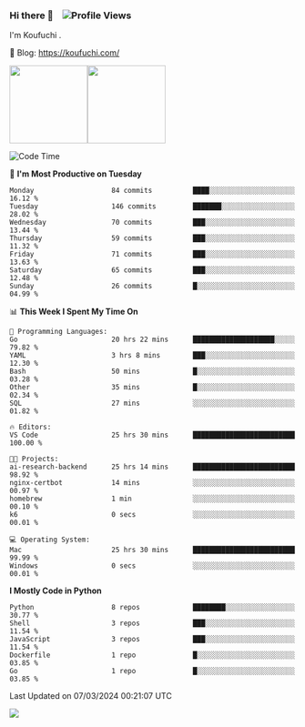 ### Hi there 👋 &nbsp;&nbsp; ![Profile Views](https://komarev.com/ghpvc/?username=Koufuchi&base=200)

I'm Koufuchi . 

📔 Blog: <https://koufuchi.com/>

<img align="" height="137px" src="https://github-readme-stats-seven-nu-30.vercel.app/api?username=Koufuchi&hide=issues,contribs&show_icons=true&line_height=21&theme=radical&locale=en" /><img align="" height="137px" src="https://github-readme-stats-seven-nu-30.vercel.app/api/top-langs/?username=Koufuchi&layout=compact&hide=blade,html,css,pug,scss&theme=radical&locale=en" />

<!--START_SECTION:waka-->
![Code Time](http://img.shields.io/badge/Code%20Time-432%20hrs%2037%20mins-blue)

📅 **I'm Most Productive on Tuesday** 

```text
Monday                   84 commits          ████░░░░░░░░░░░░░░░░░░░░░   16.12 % 
Tuesday                  146 commits         ███████░░░░░░░░░░░░░░░░░░   28.02 % 
Wednesday                70 commits          ███░░░░░░░░░░░░░░░░░░░░░░   13.44 % 
Thursday                 59 commits          ███░░░░░░░░░░░░░░░░░░░░░░   11.32 % 
Friday                   71 commits          ███░░░░░░░░░░░░░░░░░░░░░░   13.63 % 
Saturday                 65 commits          ███░░░░░░░░░░░░░░░░░░░░░░   12.48 % 
Sunday                   26 commits          █░░░░░░░░░░░░░░░░░░░░░░░░   04.99 % 
```


📊 **This Week I Spent My Time On** 

```text
💬 Programming Languages: 
Go                       20 hrs 22 mins      ████████████████████░░░░░   79.82 % 
YAML                     3 hrs 8 mins        ███░░░░░░░░░░░░░░░░░░░░░░   12.30 % 
Bash                     50 mins             █░░░░░░░░░░░░░░░░░░░░░░░░   03.28 % 
Other                    35 mins             █░░░░░░░░░░░░░░░░░░░░░░░░   02.34 % 
SQL                      27 mins             ░░░░░░░░░░░░░░░░░░░░░░░░░   01.82 % 

🔥 Editors: 
VS Code                  25 hrs 30 mins      █████████████████████████   100.00 % 

🐱‍💻 Projects: 
ai-research-backend      25 hrs 14 mins      █████████████████████████   98.92 % 
nginx-certbot            14 mins             ░░░░░░░░░░░░░░░░░░░░░░░░░   00.97 % 
homebrew                 1 min               ░░░░░░░░░░░░░░░░░░░░░░░░░   00.10 % 
k6                       0 secs              ░░░░░░░░░░░░░░░░░░░░░░░░░   00.01 % 

💻 Operating System: 
Mac                      25 hrs 30 mins      █████████████████████████   99.99 % 
Windows                  0 secs              ░░░░░░░░░░░░░░░░░░░░░░░░░   00.01 % 
```

**I Mostly Code in Python** 

```text
Python                   8 repos             ████████░░░░░░░░░░░░░░░░░   30.77 % 
Shell                    3 repos             ███░░░░░░░░░░░░░░░░░░░░░░   11.54 % 
JavaScript               3 repos             ███░░░░░░░░░░░░░░░░░░░░░░   11.54 % 
Dockerfile               1 repo              █░░░░░░░░░░░░░░░░░░░░░░░░   03.85 % 
Go                       1 repo              █░░░░░░░░░░░░░░░░░░░░░░░░   03.85 % 
```




 Last Updated on 07/03/2024 00:21:07 UTC
<!--END_SECTION:waka-->

![](https://hit.yhype.me/github/profile?user_id=46078832)
